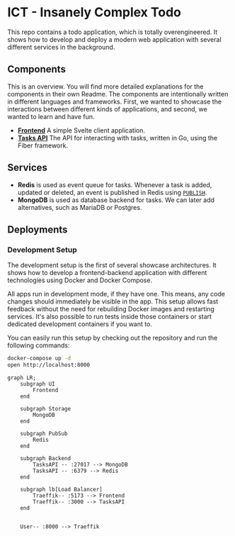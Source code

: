 # ICT - Insanely Complex Todo

This repo contains a todo application, which is totally overengineered. It shows how to develop
and deploy a modern web application with several different services in the background.

## Components

This is an overview. You will find more detailed explanations for the components in their own Readme. The components are intentionally written in different languages and frameworks. First, we wanted to showcase the interactions between different kinds of applications, and second, we wanted to learn and have fun.

- **[Frontend](./frontend/)** A simple Svelte client application.
- **[Tasks API](./backend/tasks/)** The API for interacting with tasks, written in Go, using the Fiber framework.

## Services

- **Redis** is used as event queue for tasks. Whenever a task is added, updated or deleted, an event is published in Redis using [`PUBLISH`](https://redis.io/docs/latest/commands/publish/).
- **MongoDB** is used as database backend for tasks. We can later add alternatives, such as MariaDB or Postgres.

## Deployments

### Development Setup

The development setup is the first of several showcase architectures. It shows how to develop a frontend-backend application with different technologies using Docker and Docker Compose.

All apps run in development mode, if they have one. This means, any code changes should immediately be visible in the app. This setup allows fast feedback without the need for rebuilding Docker images and restarting services. It's also possible to run tests inside those containers or start dedicated development containers if you want to.

You can easily run this setup by checking out the repository and run the following commands:

```sh
docker-compose up -d
open http://localhost:8000
```

```mermaid
graph LR;
    subgraph UI
        Frontend
    end

    subgraph Storage
        MongoDB
    end

    subgraph PubSub
        Redis
    end

    subgraph Backend
        TasksAPI -- :27017 --> MongoDB
        TasksAPI -- :6379 --> Redis
    end

    subgraph lb[Load Balancer]
        Traeffik-- :5173 --> Frontend
        Traeffik-- :3000 --> TasksAPI
    end


    User-- :8000 --> Traeffik
```
